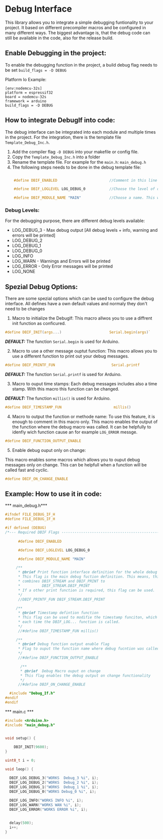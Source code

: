 # Debug Interface 

This library allows you to integrate a simple debugging funtionality to your project. It based on different precompiler macros and be configured in many different ways.
The biggest advantage is, that the debug code can still be available in the code, also for the release build. 


## Enable Debugging in the project:

To enable the debugging function in the project, a build debug flag needs to be set  `build_flags = -D DEBUG`


Platform Io Example:

```
[env:nodemcu-32s]
platform = espressif32
board = nodemcu-32s
framework = arduino
build_flags = -D DEBUG

```

## How to integrate DebugIf into code:

The debug interface can be integrated into each module and multiple times in the project. For the integration, there is the template file `Template_Debug_Inc.h`. 

1. Add the compiler flag `-D DEBUG` into your makefile or config file.
2. Copy the `Template_Debug_Inc.h` into a folder
3. Rename the template file. For example for the `main.h`: `main_debug.h`
4. The following steps needs to be done in the debug template file:
```c

    #define DBIF_ENABLED                        //Comment in this line to enable debug output for this file

    #define DBIF_LOGLEVEL LOG_DEBUG_0           //Choose the level of debug output.

    #define DBIF_MODULE_NAME "MAIN"             //Choose a name. This will be displayed in the debug output.

````
### Debug Levels:
For the debugging purpose, there are different debug levels available: 
- LOG_DEBUG_3  - Max debug output [All debug levels + info, warning and errors will be printed]
- LOG_DEBUG_2 
- LOG_DEBUG_1 
- LOG_DEBUG_0 
- LOG_INFO    
- LOG_WARN - Warnings and Errors will be printed
- LOG_ERROR - Only Error messages will be printed
- LOG_NONE    

## Spezial Debug Options:

There are some spezial options which can be used to configure the debug interface. All defines have a own default values and normaly they don't need to be changes


1. Macro to initialize the DebugIf:
This macro allwos you to use a diffrent init function as conficured. 
```c
#define DBIF_INIT(args...)                      Serial.begin(args)`
```
***DEFAULT:*** The function `Serial.begin` is used for Arduino.


2. Macro to use a other message ouptut function: 
This macro allows you to use a different function to print out your debug messages. 
```c
#define DBIF_PRINTF_FUN                          Serial.printf
```
***DEFAULT:*** The function `Serial.printf` is used for Arduino.

3. Macro to ouput time stamps: 
Each debug messages includes also a time stamp. With this macro this function can be changed.

***DEFAULT:*** The function `millis()` is used for Arduino.

```c
#define DBIF_TIMESTAMP_FUN                        millis()
```

4. Macro to output the function or methode name:
To use this feature, it is enough to comment in this macro only. This macro enables the output of the function 
where the debug macro was called. It can be helpfully to idenfiy wich function cause an for example `LOG_ERROR` messge.

```c
#define DBIF_FUNCTION_OUTPUT_ENABLE
```
5. Enable debug ouput only on change:

This macro enables some macros which allows you to ouput debug messages only on change. This can be helpfull when a function will be called fast and cyclic. 

```c
#define DBIF_ON_CHANGE_ENABLE
```

## Example: How to use it in code: 


*** main_debug.h***

```c
#ifndef FILE_DEBUG_IF_H
#define FILE_DEBUG_IF_H

#if defined (DEBUG)
/*--- Required DBIF Flags ------------------------------------------------*/
      
      #define DBIF_ENABLED

      #define DBIF_LOGLEVEL LOG_DEBUG_0

      #define DBIF_MODULE_NAME "MAIN"

     /**
      * @brief Print function interface definition for the whole debug interface
      * This flag is the main debug fuction definition. This means, this flag 
      * combines DBIF_STREAM and DBIF_PRINT to
      *          DBIF_STREAM.DBIF_PRINT
      * If a other print function is required, this flag can be used.
      */
      //DBIF_PRINTF_FUN DBIF_STREAM.DBIF_PRINT
      
     /**
      * @brief Timestamp defintion function
      * This flag can be used to modifie the timestamp funciton, which will be written 
      * each time the DBIF_LOG... function is called.
      */
      //#define DBIF_TIMESTAMP_FUN millis()

     /**
      * @brief Debug function output enable flag
      * Flag to ouput the function name where debug fucntion was called.
      */
      //#define DBIF_FUNCTION_OUTPUT_ENABLE   

       /**
       * @brief  Debug Macro ouput on change
       * This flag enables the debug output on change functionality
       */
      //#define DBIF_ON_CHANGE_ENABLE

  #include "Debug_If.h"
#endif
#endif

```
*** main.c ***
```c
#include <Arduino.h>
#include "main_debug.h"


void setup() {
    
    DBIF_INIT(9600);
}

uint8_t i = 0;

void loop() {

  DBIF_LOG_DEBUG_3("WORKS  Debug_3 %i", i);
  DBIF_LOG_DEBUG_2("WORKS  Debug_2 %i", i);
  DBIF_LOG_DEBUG_1("WORKS  Debug_1 %i", i);
  DBIF_LOG_DEBUG_0("WORKS Debug_0 %i", i);
    
  DBIF_LOG_INFO("WORKS INFO %i", i);
  DBIF_LOG_WARN("WORKS WAN %i", i);
  DBIF_LOG_ERROR("WORKS ERROR %i", i);
  

  delay(500);
  i++;
}

```